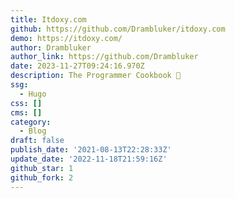 ```yaml
---
title: Itdoxy.com
github: https://github.com/Drambluker/itdoxy.com
demo: https://itdoxy.com/
author: Drambluker
author_link: https://github.com/Drambluker
date: 2023-11-27T09:24:16.970Z
description: The Programmer Cookbook 🧪
ssg:
  - Hugo
css: []
cms: []
category:
  - Blog
draft: false
publish_date: '2021-08-13T22:28:33Z'
update_date: '2022-11-18T21:59:16Z'
github_star: 1
github_fork: 2
---
```

